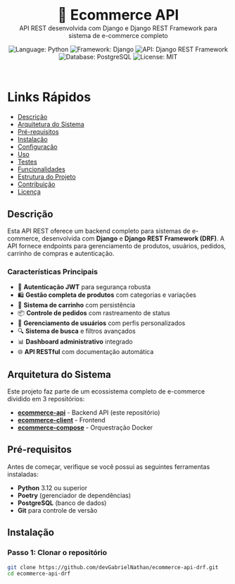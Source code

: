 <div align="center">
  <h1 style="font-size: 32px; border: none; line-height: 0; font-weight: bold">🛒 Ecommerce API</h1>
  <p>API REST desenvolvida com Django e Django REST Framework para sistema de e-commerce completo</p>
    <div style="margin-bottom: 10px">
    <img src="https://img.shields.io/badge/Language-Python-blue.svg" alt="Language: Python"/>
    <img src="https://img.shields.io/badge/Framework-Django-green.svg" alt="Framework: Django"/>
    <img src="https://img.shields.io/badge/API-DRF-orange.svg" alt="API: Django REST Framework"/>
    <img src="https://img.shields.io/badge/Database-PostgreSQL-blue.svg" alt="Database: PostgreSQL"/>
    <img src="https://img.shields.io/badge/License-MIT-green.svg" alt="License: MIT"/>
    </div>
    <br>
</div>

# Links Rápidos

- [Descrição](#descrição)
- [Arquitetura do Sistema](#arquitetura-do-sistema)
- [Pré-requisitos](#pré-requisitos)
- [Instalação](#instalação)
- [Configuração](#configuração)
- [Uso](#uso)
- [Testes](#testes)
- [Funcionalidades](#funcionalidades)
- [Estrutura do Projeto](#estrutura-do-projeto)
- [Contribuição](#contribuição)
- [Licença](#licença)

## Descrição

Esta API REST oferece um backend completo para sistemas de e-commerce, desenvolvida com **Django** e **Django REST Framework (DRF)**. A API fornece endpoints para gerenciamento de produtos, usuários, pedidos, carrinho de compras e autenticação.

### Características Principais

- 🔐 **Autenticação JWT** para segurança robusta
- 🛍️ **Gestão completa de produtos** com categorias e variações
- 🛒 **Sistema de carrinho** com persistência
- 📦 **Controle de pedidos** com rastreamento de status
- 👥 **Gerenciamento de usuários** com perfis personalizados
- 🔍 **Sistema de busca** e filtros avançados
- 📊 **Dashboard administrativo** integrado
- 🌐 **API RESTful** com documentação automática

## Arquitetura do Sistema

Este projeto faz parte de um ecossistema completo de e-commerce dividido em 3 repositórios:

- **[ecommerce-api](https://github.com/devGabrielNathan/ecommerce-api)** - Backend API (este repositório)
- **[ecommerce-client](https://github.com/devGabrielNathan/ecommerce-client)** - Frontend
- **[ecommerce-compose](https://github.com/devGabrielNathan/ecommerce-compose)** - Orquestração Docker

## Pré-requisitos

Antes de começar, verifique se você possui as seguintes ferramentas instaladas:

- **Python** 3.12 ou superior
- **Poetry** (gerenciador de dependências)
- **PostgreSQL** (banco de dados)
- **Git** para controle de versão

## Instalação

### Passo 1: Clonar o repositório

```bash
git clone https://github.com/devGabrielNathan/ecommerce-api-drf.git
cd ecommerce-api-drf
